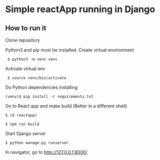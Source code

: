 # Simple reactApp running in Django

## How to run it
Clone repository

Python3 and pip must be installed. Create virtual environment

``` $ python3 -m venv venv```

Activate virtual env

``` $ source venv/bin/activate```

Do Python dependencies installing 

``` (venv)$ pip install -r requirements.txt ```

Go to React app and make build (Better in a different shell)

``` $ cd reactapp/ ```

``` $ npm run build ```

Start Django server

``` $ python manage.py runserver ```

In navigator, go to http://127.0.0.1:8000/
